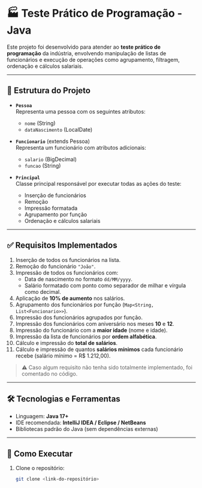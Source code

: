 # 🏭 Teste Prático de Programação - Java

Este projeto foi desenvolvido para atender ao **teste prático de programação** da indústria, envolvendo manipulação de listas de funcionários e execução de operações como agrupamento, filtragem, ordenação e cálculos salariais.

---

## 📁 Estrutura do Projeto

- **`Pessoa`**  
  Representa uma pessoa com os seguintes atributos:

  - `nome` (String)
  - `dataNascimento` (LocalDate)

- **`Funcionario`** (extends Pessoa)  
  Representa um funcionário com atributos adicionais:

  - `salario` (BigDecimal)
  - `funcao` (String)

- **`Principal`**  
  Classe principal responsável por executar todas as ações do teste:
  - Inserção de funcionários
  - Remoção
  - Impressão formatada
  - Agrupamento por função
  - Ordenação e cálculos salariais

---

## ✅ Requisitos Implementados

1. Inserção de todos os funcionários na lista.
2. Remoção do funcionário `"João"`.
3. Impressão de todos os funcionários com:
   - Data de nascimento no formato `dd/MM/yyyy`.
   - Salário formatado com ponto como separador de milhar e vírgula como decimal.
4. Aplicação de **10% de aumento** nos salários.
5. Agrupamento dos funcionários por função (`Map<String, List<Funcionario>>`).
6. Impressão dos funcionários agrupados por função.
7. Impressão dos funcionários com aniversário nos meses **10** e **12**.
8. Impressão do funcionário com a **maior idade** (nome e idade).
9. Impressão da lista de funcionários por **ordem alfabética**.
10. Cálculo e impressão do **total de salários**.
11. Cálculo e impressão de quantos **salários mínimos** cada funcionário recebe (salário mínimo = R$ 1.212,00).

> ⚠️ Caso algum requisito não tenha sido totalmente implementado, foi comentado no código.

---

## 🛠 Tecnologias e Ferramentas

- Linguagem: **Java 17+**
- IDE recomendada: **IntelliJ IDEA / Eclipse / NetBeans**
- Bibliotecas padrão do Java (sem dependências externas)

---

## 🚀 Como Executar

1. Clone o repositório:
   ```bash
   git clone <link-do-repositório>
   ```
